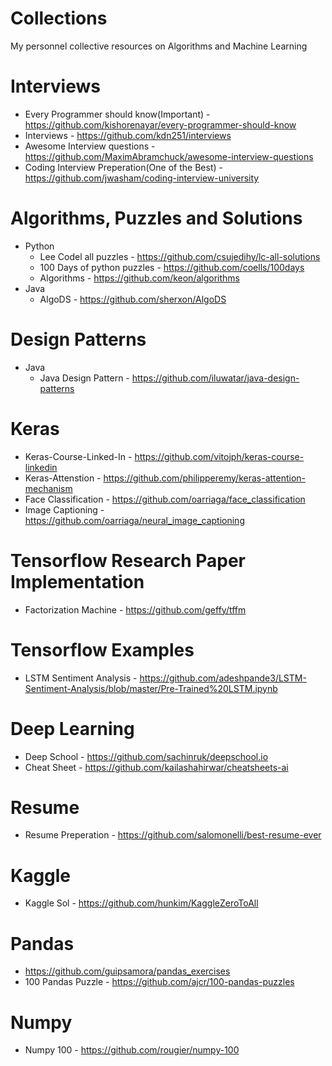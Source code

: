 # Collections
My personnel collective resources on Algorithms and Machine Learning

# Interviews

* Every Programmer should know(Important) - https://github.com/kishorenayar/every-programmer-should-know
* Interviews - https://github.com/kdn251/interviews
* Awesome Interview questions - https://github.com/MaximAbramchuck/awesome-interview-questions
* Coding Interview Preperation(One of the Best) - https://github.com/jwasham/coding-interview-university

# Algorithms, Puzzles and Solutions

* Python
  * Lee Codel all puzzles - https://github.com/csujedihy/lc-all-solutions
  * 100 Days of python puzzles - https://github.com/coells/100days
  * Algorithms - https://github.com/keon/algorithms
* Java
  * AlgoDS - https://github.com/sherxon/AlgoDS
  
# Design Patterns

* Java
  * Java Design Pattern - https://github.com/iluwatar/java-design-patterns

# Keras

* Keras-Course-Linked-In - https://github.com/vitojph/keras-course-linkedin
* Keras-Attenstion - https://github.com/philipperemy/keras-attention-mechanism
* Face Classification - https://github.com/oarriaga/face_classification
* Image Captioning - https://github.com/oarriaga/neural_image_captioning


# Tensorflow Research Paper Implementation

* Factorization Machine - https://github.com/geffy/tffm

# Tensorflow Examples

* LSTM Sentiment Analysis - https://github.com/adeshpande3/LSTM-Sentiment-Analysis/blob/master/Pre-Trained%20LSTM.ipynb
  

# Deep Learning

* Deep School - https://github.com/sachinruk/deepschool.io
* Cheat Sheet - https://github.com/kailashahirwar/cheatsheets-ai

# Resume

* Resume Preperation - https://github.com/salomonelli/best-resume-ever

# Kaggle

* Kaggle Sol - https://github.com/hunkim/KaggleZeroToAll

# Pandas

* https://github.com/guipsamora/pandas_exercises
* 100 Pandas Puzzle - https://github.com/ajcr/100-pandas-puzzles

# Numpy

* Numpy 100 - https://github.com/rougier/numpy-100
